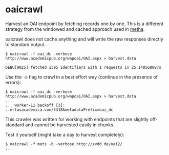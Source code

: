 oaicrawl
========

Harvest an OAI endpoint by fetching records one by one. This is a different
strategy from the windowed and cached approach used in
[metha](https://github.com/miku/metha).

oaicrawl does not cache anything and will write the raw responses directly to
standard output.

```shell
$ oaicrawl -f oai_dc -verbose http://www.academicpub.org/wapoai/OAI.aspx > harvest.data
...
DEBU[0025] fetched 1395 identifiers with 1 requests in 25.140568087s
```

Use the `-b` flag to crawl in a best effort way (continue in the presence of
errors):

```shell
$ oaicrawl -f oai_dc -verbose http://www.academicpub.org/wapoai/OAI.aspx > harvest.data
...
... worker-11 backoff [3]: ..ertasacademica.com/5318&metadataPrefix=oai_dc

```

This crawler was written for working with endpoints that are slightly
off-standard and cannot be harvested easily in chunks.

Test it yourself (might take a day to harvest completely):

```shell
$ oaicrawl -f mets -b -verbose http://zvdd.de/oai2/
...
```
